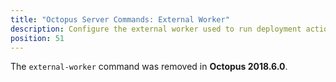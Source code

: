 ```yaml
---
title: "Octopus Server Commands: External Worker"
description: Configure the external worker used to run deployment actions and scripts on the Octopus Server
position: 51
---
```


The `external-worker` command was removed in **Octopus 2018.6.0**.
